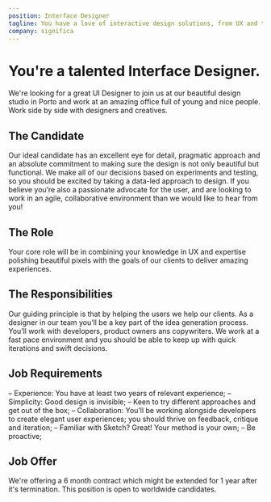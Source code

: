 ```yaml
---
position: Interface Designer
tagline: You have a love of interactive design solutions, from UX and typography to illustration and photograph
company: significa
---
```


# You're a talented Interface Designer.

We're looking for a great UI Designer to join us at our beautiful design studio in Porto and work at an amazing office full of young and nice people. Work side by side with designers and creatives.

## The Candidate

Our ideal candidate has an excellent eye for detail, pragmatic approach and an absolute commitment to making sure the design is not only beautiful but functional. We make all of our decisions based on experiments and testing, so you should be excited by taking a data-led approach to design. If you believe you’re also a passionate advocate for the user, and are looking to work in an agile, collaborative environment than we would like to hear from you!

## The Role

Your core role will be in combining your knowledge in UX and expertise polishing beautiful pixels with the goals of our clients to deliver amazing experiences.

## The Responsibilities

Our guiding principle is that by helping the users we help our clients. As a designer in our team you’ll be a key part of the idea generation process. You’ll work with developers, product owners ans copywriters. We work at a fast pace environment and you should be able to keep up with quick iterations and swift decisions.

## Job Requirements

– Experience: You have at least two years of relevant experience;
– Simplicity: Good design is invisible;
– Keen to try different approaches and get out of the box;
– Collaboration: You’ll be working alongside developers to create elegant user experiences; you should thrive on feedback, critique and iteration;
– Familiar with Sketch? Great! Your method is your own;
– Be proactive;

## Job Offer

We're offering a 6 month contract which might be extended for 1 year after it's termination. This position is open to worldwide candidates.
